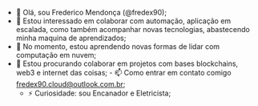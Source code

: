 - 👋 Olá, sou Frederico Mendonça (@fredex90);
 - 👀 Estou interessado em colaborar com automação, aplicação em escalada, como também acompanhar novas tecnologias, abastecendo minha maquina de aprendizados;
  - 🌱 No momento, estou aprendendo novas formas de lidar com computação em nuvem;
   - 💞️ Estou procurando colaborar em projetos com bases blockchains, web3 e internet das coisas;
    - 📫 Como entrar em contato comigo fredex90.cloud@outlook.com.br;
     - ⚡ Curiosidade: sou Encanador e Eletricista;

<!---
fredex90-dev/fredex90-dev is a ✨ special ✨ repository because its `README.md` (this file) appears on your GitHub profile.
You can click the Preview link to take a look at your changes.
--->

